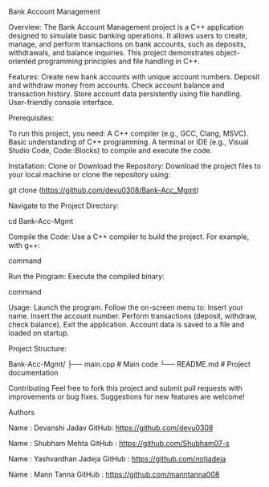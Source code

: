 Bank Account Management

Overview:
The Bank Account Management project is a C++ application designed to simulate basic banking operations. It allows users to create, manage, and perform transactions on bank accounts, such as deposits, withdrawals, and balance inquiries. This project demonstrates object-oriented programming principles and file handling in C++.

Features:
Create new bank accounts with unique account numbers.
Deposit and withdraw money from accounts.
Check account balance and transaction history.
Store account data persistently using file handling.
User-friendly console interface.

Prerequisites:

To run this project, you need:
A C++ compiler (e.g., GCC, Clang, MSVC).
Basic understanding of C++ programming.
A terminal or IDE (e.g., Visual Studio Code, Code::Blocks) to compile and execute the code.

Installation:
Clone or Download the Repository:
Download the project files to your local machine or clone the repository using:

git clone (https://github.com/devu0308/Bank-Acc_Mgmt)

Navigate to the Project Directory:

cd Bank-Acc-Mgmt

Compile the Code:
Use a C++ compiler to build the project. For example, with g++:

command

Run the Program:
Execute the compiled binary:

command

Usage:
Launch the program.
Follow the on-screen menu to:
Insert your name.
Insert the account number.
Perform transactions (deposit, withdraw, check balance).
Exit the application.
Account data is saved to a file and loaded on startup.

Project Structure:

Bank-Acc-Mgmt/
├── main.cpp          # Main code
└── README.md         # Project documentation

Contributing
Feel free to fork this project and submit pull requests with improvements or bug fixes. Suggestions for new features are welcome!


Authors

Name : Devanshi Jadav
GitHub: https://github.com/devu0308

Name : Shubham Mehta
GitHub : https://github.com/Shubham07-s

Name : Yashvardhan Jadeja
GitHub : https://github.com/notjadeja

Name : Mann Tanna
GitHub : https://github.com/manntanna008